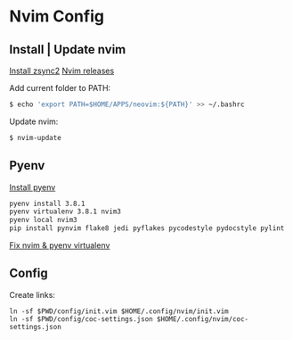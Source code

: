 # Nvim Config

## Install | Update nvim
[Install zsync2](https://github.com/AppImage/zsync2)
[Nvim releases](https://github.com/neovim/neovim/releases)

Add current folder to PATH:
```bash
$ echo 'export PATH=$HOME/APPS/neovim:${PATH}' >> ~/.bashrc
```
Update nvim:
```bash
$ nvim-update
```

## Pyenv
[Install pyenv](https://github.com/pyenv/pyenv)

```bash
pyenv install 3.8.1
pyenv virtualenv 3.8.1 nvim3
pyenv local nvim3
pip install pynvim flake8 jedi pyflakes pycodestyle pydocstyle pylint
```

[Fix nvim & pyenv virtualenv](https://vi.stackexchange.com/questions/7644/use-vim-with-virtualenv/7654#7654)

## Config
Create links:
```
ln -sf $PWD/config/init.vim $HOME/.config/nvim/init.vim
ln -sf $PWD/config/coc-settings.json $HOME/.config/nvim/coc-settings.json
```
